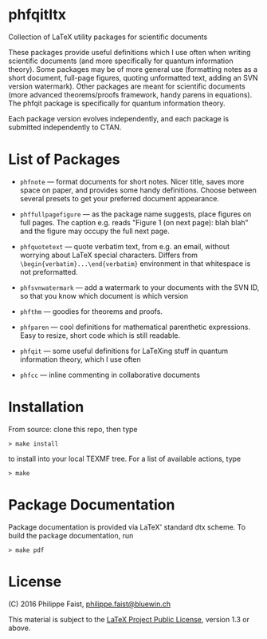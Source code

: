 # phfqitltx

Collection of LaTeX utility packages for scientific documents

These packages provide useful definitions which I use often when writing
scientific documents (and more specifically for quantum information theory).
Some packages may be of more general use (formatting notes as a short document,
full-page figures, quoting unformatted text, adding an SVN version watermark).
Other packages are meant for scientific documents (more advanced theorems/proofs
framework, handy parens in equations).  The phfqit package is specifically for
quantum information theory.

Each package version evolves independently, and each package is submitted
independently to CTAN.


# List of Packages

- `phfnote` — format documents for short notes.  Nicer title, saves more space
  on paper, and provides some handy definitions.  Choose between several presets
  to get your preferred document appearance.

- `phffullpagefigure` — as the package name suggests, place figures on full pages.
  The caption e.g. reads "Figure 1 (on next page): blah blah" and the figure
  may occupy the full next page.

- `phfquotetext` — quote verbatim text, from e.g. an email, without worrying
  about LaTeX special characters.  Differs from
  `\begin{verbatim}...\end{verbatim}` environment in that whitespace is not
  preformatted.

- `phfsvnwatermark` — add a watermark to your documents with the SVN ID, so that
  you know which document is which version

- `phfthm` — goodies for theorems and proofs.

- `phfparen` — cool definitions for mathematical parenthetic expressions.  Easy
  to resize, short code which is still readable.

- `phfqit` — some useful definitions for LaTeXing stuff in quantum information
  theory, which I use often

- `phfcc` — inline commenting in collaborative documents



# Installation

From source: clone this repo, then type

    > make install
    
to install into your local TEXMF tree.  For a list of available actions, type

    > make


# Package Documentation

Package documentation is provided via LaTeX' standard dtx scheme.  To build the
package documentation, run

    > make pdf


# License

(C) 2016 Philippe Faist, philippe.faist@bluewin.ch

This material is subject to the [LaTeX Project Public License](http://www.ctan.org/license/lppl1.3),
version 1.3 or above.
